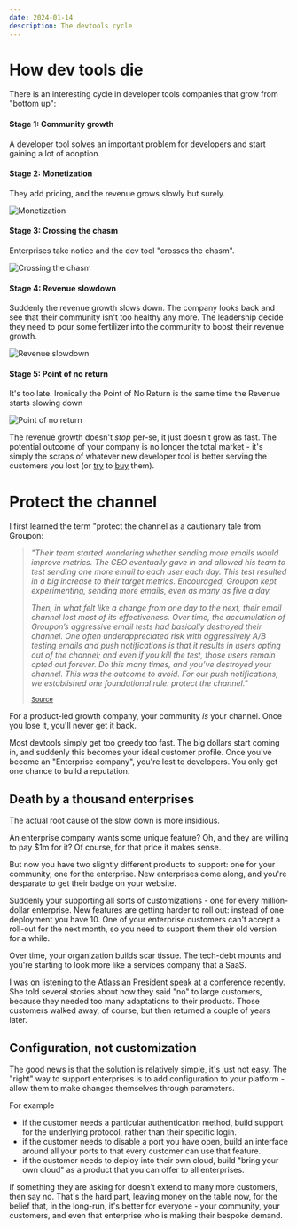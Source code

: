 ```yaml
---
date: 2024-01-14
description: The devtools cycle
---
```


# How dev tools die

There is an interesting cycle in developer tools companies that grow from "bottom up":

#### Stage 1: Community growth

A developer tool solves an important problem for developers and start gaining a lot of adoption.

#### Stage 2: Monetization

They add pricing, and the revenue grows slowly but surely.

![Monetization](/img/devtools-2.png)

#### Stage 3: Crossing the chasm

Enterprises take notice and the dev tool "crosses the chasm". 

![Crossing the chasm](/img/devtools-3.png)

#### Stage 4: Revenue slowdown

Suddenly the revenue growth slows down. The company looks back and see that their community isn't too healthy any more. The leadership decide they need to pour some fertilizer into the community to boost their revenue growth.

![Revenue slowdown](/img/devtools-4.png)

#### Stage 5: Point of no return

It's too late. Ironically the Point of No Return is the same time the Revenue starts slowing down

![Point of no return](/img/devtools-5.png)


The revenue growth doesn't _stop_ per-se, it just doesn't grow as fast. The potential outcome of your company is no longer the total market - it's simply the scraps of whatever new developer tool is better serving the customers you lost (or [try](https://news.adobe.com/news/news-details/2022/Adobe-to-Acquire-Figma/default.aspx) to [buy](https://techcrunch.com/2021/03/04/making-sense-of-the-6-5b-okta-auth0-deal/) them).

# Protect the channel

I first learned the term "protect the channel as a cautionary tale from Groupon:

> _"Their team started wondering whether sending more emails would improve metrics. The CEO eventually gave in and allowed his team to test sending one more email to each user each day. This test resulted in a big increase to their target metrics. Encouraged, Groupon kept experimenting, sending more emails, even as many as five a day._
> 
> _Then, in what felt like a change from one day to the next, their email channel lost most of its effectiveness. Over time, the accumulation of Groupon’s aggressive email tests had basically destroyed their channel. One often underappreciated risk with aggressively A/B testing emails and push notifications is that it results in users opting out of the channel; and even if you kill the test, those users remain opted out forever. Do this many times, and you’ve destroyed your channel. This was the outcome to avoid. For our push notifications, we established one foundational rule: protect the channel."_
>
> <small>[Source](https://www.lennysnewsletter.com/i/104096876/push-notifications-vector)</small>

For a product-led growth company, your community _is_ your channel. Once you lose it, you'll never get it back. 

Most devtools simply get too greedy too fast. The big dollars start coming in, and suddenly this becomes your ideal customer profile. Once you've become an "Enterprise company", you're lost to developers. You only get one chance to build a reputation. 


## Death by a thousand enterprises

The actual root cause of the slow down is more insidious. 

An enterprise company wants some unique feature? Oh, and they are willing to pay $1m for it? Of course, for that price it makes sense. 

But now you have two slightly different products to support: one for your community, one for the enterprise. New enterprises come along, and you're desparate to get their badge on your website. 

Suddenly your supporting all sorts of customizations - one for every million-dollar enterprise. New features are getting harder to roll out: instead of one deployment you have 10. One of your enterprise customers can't accept a roll-out for the next month, so you need to support them their old version for a while. 

Over time, your organization builds scar tissue. The tech-debt mounts and you're starting to look more like a services company that a SaaS.

I was on listening to the Atlassian President speak at a conference recently. She told several stories about how they said "no" to large customers, because they needed too many adaptations to their products. Those customers walked away, of course, but then returned a couple of years later.
## Configuration, not customization

The good news is that the solution is relatively simple, it's just not easy. The "right" way to support enterprises is to add configuration to your platform - allow them to make changes themselves through parameters.

For example
- if the customer needs a particular authentication method, build support for the underlying protocol, rather than their specific login.
- if the customer needs to disable a port you have open, build an interface around all your ports to that every customer can use that feature.
- if the customer needs to deploy into their own cloud, build "bring your own cloud" as a product that you can offer to all enterprises.

If something they are asking for doesn't extend to many more customers, then say no. That's the hard part, leaving money on the table now, for the belief that, in the long-run, it's better for everyone - your community, your customers, and even that enterprise who is making their bespoke demand.